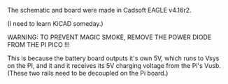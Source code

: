 The schematic and board were made in Cadsoft EAGLE v4.16r2.

(I need to learn KiCAD someday.)

WARNING: TO PREVENT MAGIC SMOKE, REMOVE THE POWER DIODE FROM THE PI PICO !!!

This is because the battery board outputs it's own 5V, which runs to 
Vsys on the PI, and it and it receives its 5V charging voltage from the Pi's
Vusb.  (These two rails need to be decoupled on the Pi board.)
